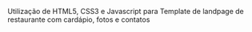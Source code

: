 Utilização de HTML5, CSS3 e Javascript para Template de landpage de restaurante com cardápio, fotos e contatos
